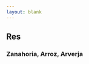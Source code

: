 ```yaml
---
layout: blank
---
```

<turbo-frame id="the_pit">
  <div style="background-image: url('../../assets/img/tarjeta_res.png')"
  class="bg-cover">
    <div class="flex flex-col items-center justify-center rounded shadow w-80 h-96 bg-opacity-50 text-crema-50 border-8 border-lacre-300">
      <h2 class="text-2xl font-bold">Res</h2>
      <h3 class="text-xl">Zanahoria, Arroz, Arverja</h3>
    </div>
  </div>
</turbo-frame>
